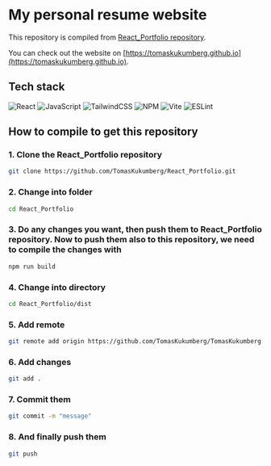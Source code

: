 # My personal resume website
This repository is compiled from [React_Portfolio repository](https://github.com/TomasKukumberg/React_Portfolio). 

You can check out the website on [https://tomaskukumberg.github.io](https://tomaskukumberg.github.io).

## Tech stack
![React](https://img.shields.io/badge/react-%2320232a.svg?style=for-the-badge&logo=react&logoColor=%2361DAFB)
![JavaScript](https://img.shields.io/badge/javascript-%23323330.svg?style=for-the-badge&logo=javascript&logoColor=%23F7DF1E)
![TailwindCSS](https://img.shields.io/badge/tailwindcss-%2338B2AC.svg?style=for-the-badge&logo=tailwind-css&logoColor=white)
![NPM](https://img.shields.io/badge/NPM-%23CB3837.svg?style=for-the-badge&logo=npm&logoColor=white)
![Vite](https://img.shields.io/badge/vite-%23646CFF.svg?style=for-the-badge&logo=vite&logoColor=white)
![ESLint](https://img.shields.io/badge/ESLint-4B3263?style=for-the-badge&logo=eslint&logoColor=white)

## How to compile to get this repository
### 1. Clone the React_Portfolio repository
```bash
git clone https://github.com/TomasKukumberg/React_Portfolio.git
```
### 2. Change into folder
```bash
cd React_Portfolio
```
### 3. Do any changes you want, then push them to React_Portfolio repository. Now to push them also to this repository, we need to compile the changes with
```bash
npm run build
```
### 4. Change into directory
```bash
cd React_Portfolio/dist
```
### 5. Add remote
```bash
git remote add origin https://github.com/TomasKukumberg/TomasKukumberg.github.io
```
### 6. Add changes
```bash
git add .
```
### 7. Commit them
```bash
git commit -m "message"
```
### 8. And finally push them
```bash
git push
```

